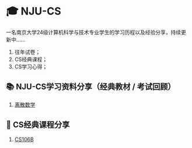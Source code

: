 # 🎓 NJU-CS
一名南京大学24级计算机科学与技术专业学生的学习历程以及经验分享，持续更新中......
1. 往年试卷；
2. CS经典课程；
3. CS学习心得；  
## 📚 NJU-CS学习资料分享（经典教材 / 考试回顾）
1. [离散数学](./离散数学/Readme.md#离散数学)
## 🏫 CS经典课程分享
1. [CS106B](./CS106b_Qt/Readme.md#cs106b)


